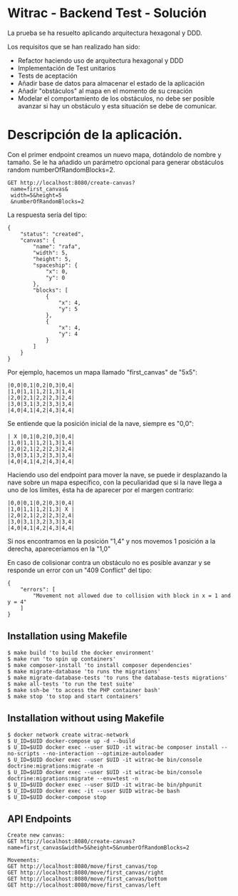# Witrac - Backend Test - Solución

La prueba se ha resuelto aplicando arquitectura hexagonal y DDD.

Los requisitos que se han realizado han sido:
- Refactor haciendo uso de arquitectura hexagonal y DDD
- Implementación de Test unitarios
- Tests de aceptación
- Añadir base de datos para almacenar el estado de la aplicación
- Añadir "obstáculos" al mapa en el momento de su creación
- Modelar el comportamiento de los obstáculos, no debe ser posible avanzar si hay un obstáculo y esta situación se debe de comunicar.

# Descripción de la aplicación.

Con el primer endpoint creamos un nuevo mapa, dotándolo de nombre y tamaño.
Se le ha añadido un parámetro opcional para generar obstáculos random numberOfRandomBlocks=2.

```text
GET http://localhost:8080/create-canvas?
 name=first_canvas&
 width=5&height=5
 &numberOfRandomBlocks=2
```
La respuesta sería del tipo:

```text
{
    "status": "created",
    "canvas": {
        "name": "rafa",
        "width": 5,
        "height": 5,
        "spaceship": {
            "x": 0,
            "y": 0
        },
        "blocks": [
            {
                "x": 4,
                "y": 5
            },
            {
                "x": 4,
                "y": 4
            }
        ]
    }
}
```
Por ejemplo, hacemos un mapa llamado "first_canvas" de "5x5":

```text
|0,0|0,1|0,2|0,3|0,4|
|1,0|1,1|1,2|1,3|1,4|
|2,0|2,1|2,2|2,3|2,4|
|3,0|3,1|3,2|3,3|3,4|
|4,0|4,1|4,2|4,3|4,4|
```
Se entiende que la posición inicial de la nave, siempre es "0,0":
```text
| X |0,1|0,2|0,3|0,4|
|1,0|1,1|1,2|1,3|1,4|
|2,0|2,1|2,2|2,3|2,4|
|3,0|3,1|3,2|3,3|3,4|
|4,0|4,1|4,2|4,3|4,4|
```
Haciendo uso del endpoint para mover la nave, se puede ir desplazando la nave sobre un mapa específico, con la
peculiaridad que si la nave llega a uno de los límites, ésta ha de aparecer por el margen contrario:

```text
|0,0|0,1|0,2|0,3|0,4|
|1,0|1,1|1,2|1,3| X |
|2,0|2,1|2,2|2,3|2,4|
|3,0|3,1|3,2|3,3|3,4|
|4,0|4,1|4,2|4,3|4,4|
```
Si nos encontramos en la posición "1,4" y nos movemos 1 posición a la derecha, apareceríamos en la "1,0"

En caso de colisionar contra un obstáculo no es posible avanzar y se responde un error con un "409 Conflict" del tipo:

```text
{
    "errors": [
        "Movement not allowed due to collision with block in x = 1 and y = 4"
    ]
}
```

## Installation using Makefile

````shell
$ make build 'to build the docker environment'
$ make run 'to spin up containers'
$ make composer-install 'to install composer dependencies'
$ make migrate-database 'to runs the migrations'
$ make migrate-database-tests 'to runs the database-tests migrations'
$ make all-tests 'to run the test suite'
$ make ssh-be 'to access the PHP container bash'
$ make stop 'to stop and start containers'
````

## Installation without using Makefile
````shell
$ docker network create witrac-network
$ U_ID=$UID docker-compose up -d --build
$ U_ID=$UID docker exec --user $UID -it witrac-be composer install --no-scripts --no-interaction --optimize-autoloader 
$ U_ID=$UID docker exec --user $UID -it witrac-be bin/console doctrine:migrations:migrate -n
$ U_ID=$UID docker exec --user $UID -it witrac-be bin/console doctrine:migrations:migrate --env=test -n
$ U_ID=$UID docker exec --user $UID -it witrac-be bin/phpunit
$ U_ID=$UID docker exec -it --user $UID witrac-be bash
$ U_ID=$UID docker-compose stop
````

## API Endpoints
````text
Create new canvas:
GET http://localhost:8080/create-canvas?name=first_canvas&width=5&height=5&numberOfRandomBlocks=2

Movements:
GET http://localhost:8080/move/first_canvas/top
GET http://localhost:8080/move/first_canvas/right
GET http://localhost:8080/move/first_canvas/bottom
GET http://localhost:8080/move/first_canvas/left
````
